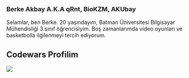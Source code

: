 ### Berke Akbay A.K.A qRnt, BioKZM, AKUbay

Selamlar, ben Berke.
20 yaşındayım, Batman Üniversitesi Bilgisayar Mühendisliği 3.sınıf öğrencisiyim. Boş zamanlarımda video oyunları ve basketbolla ilgilenmeyi tercih ediyorum.


Codewars Profilim
-----------------
<img src = "https://www.codewars.com/users/qRnt/badges/large?theme=light"></img>
<!--
**BioKZM/BioKZM** is a ✨ _special_ ✨ repository because its `README.md` (this file) appears on your GitHub profile.

Here are some ideas to get you started:

- 🔭 I’m currently working on ...
- 🌱 I’m currently learning ...
- 👯 I’m looking to collaborate on ...
- 🤔 I’m looking for help with ...
- 💬 Ask me about ...
- 📫 How to reach me: ...
- 😄 Pronouns: ...
- ⚡ Fun fact: ...
-->
